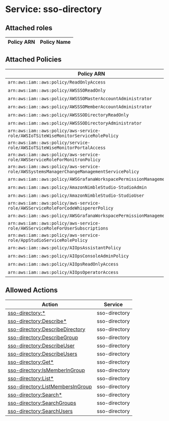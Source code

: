 # Service: sso-directory

## Attached roles

| Policy ARN | Policy Name |
|------------|-------------|
## Attached Policies

| Policy ARN | Policy Name |
|------------|-------------|
| `arn:aws:iam::aws:policy/ReadOnlyAccess` | [ReadOnlyAccess](../policies.md#readonlyaccess) |
| `arn:aws:iam::aws:policy/AWSSSOReadOnly` | [AWSSSOReadOnly](../policies.md#awsssoreadonly) |
| `arn:aws:iam::aws:policy/AWSSSOMasterAccountAdministrator` | [AWSSSOMasterAccountAdministrator](../policies.md#awsssomasteraccountadministrator) |
| `arn:aws:iam::aws:policy/AWSSSOMemberAccountAdministrator` | [AWSSSOMemberAccountAdministrator](../policies.md#awsssomemberaccountadministrator) |
| `arn:aws:iam::aws:policy/AWSSSODirectoryReadOnly` | [AWSSSODirectoryReadOnly](../policies.md#awsssodirectoryreadonly) |
| `arn:aws:iam::aws:policy/AWSSSODirectoryAdministrator` | [AWSSSODirectoryAdministrator](../policies.md#awsssodirectoryadministrator) |
| `arn:aws:iam::aws:policy/aws-service-role/AWSIoTSiteWiseMonitorServiceRolePolicy` | [AWSIoTSiteWiseMonitorServiceRolePolicy](../policies.md#awsiotsitewisemonitorservicerolepolicy) |
| `arn:aws:iam::aws:policy/service-role/AWSIoTSiteWiseMonitorPortalAccess` | [AWSIoTSiteWiseMonitorPortalAccess](../policies.md#awsiotsitewisemonitorportalaccess) |
| `arn:aws:iam::aws:policy/aws-service-role/AWSServiceRoleForMonitronPolicy` | [AWSServiceRoleForMonitronPolicy](../policies.md#awsserviceroleformonitronpolicy) |
| `arn:aws:iam::aws:policy/aws-service-role/AWSSystemsManagerChangeManagementServicePolicy` | [AWSSystemsManagerChangeManagementServicePolicy](../policies.md#awssystemsmanagerchangemanagementservicepolicy) |
| `arn:aws:iam::aws:policy/AWSGrafanaWorkspacePermissionManagement` | [AWSGrafanaWorkspacePermissionManagement](../policies.md#awsgrafanaworkspacepermissionmanagement) |
| `arn:aws:iam::aws:policy/AmazonNimbleStudio-StudioAdmin` | [AmazonNimbleStudio-StudioAdmin](../policies.md#amazonnimblestudio-studioadmin) |
| `arn:aws:iam::aws:policy/AmazonNimbleStudio-StudioUser` | [AmazonNimbleStudio-StudioUser](../policies.md#amazonnimblestudio-studiouser) |
| `arn:aws:iam::aws:policy/aws-service-role/AWSServiceRoleForCodeWhispererPolicy` | [AWSServiceRoleForCodeWhispererPolicy](../policies.md#awsserviceroleforcodewhispererpolicy) |
| `arn:aws:iam::aws:policy/AWSGrafanaWorkspacePermissionManagementV2` | [AWSGrafanaWorkspacePermissionManagementV2](../policies.md#awsgrafanaworkspacepermissionmanagementv2) |
| `arn:aws:iam::aws:policy/aws-service-role/AWSServiceRoleForUserSubscriptions` | [AWSServiceRoleForUserSubscriptions](../policies.md#awsserviceroleforusersubscriptions) |
| `arn:aws:iam::aws:policy/aws-service-role/AppStudioServiceRolePolicy` | [AppStudioServiceRolePolicy](../policies.md#appstudioservicerolepolicy) |
| `arn:aws:iam::aws:policy/AIOpsAssistantPolicy` | [AIOpsAssistantPolicy](../policies.md#aiopsassistantpolicy) |
| `arn:aws:iam::aws:policy/AIOpsConsoleAdminPolicy` | [AIOpsConsoleAdminPolicy](../policies.md#aiopsconsoleadminpolicy) |
| `arn:aws:iam::aws:policy/AIOpsReadOnlyAccess` | [AIOpsReadOnlyAccess](../policies.md#aiopsreadonlyaccess) |
| `arn:aws:iam::aws:policy/AIOpsOperatorAccess` | [AIOpsOperatorAccess](../policies.md#aiopsoperatoraccess) |

## Allowed Actions

| Action | Service |
|--------|---------|
| [sso-directory:*](../actions.md#sso-directory:all) | sso-directory |
| [sso-directory:Describe*](../actions.md#sso-directory:describeall) | sso-directory |
| [sso-directory:DescribeDirectory](../actions.md#sso-directory:describedirectory) | sso-directory |
| [sso-directory:DescribeGroup](../actions.md#sso-directory:describegroup) | sso-directory |
| [sso-directory:DescribeUser](../actions.md#sso-directory:describeuser) | sso-directory |
| [sso-directory:DescribeUsers](../actions.md#sso-directory:describeusers) | sso-directory |
| [sso-directory:Get*](../actions.md#sso-directory:getall) | sso-directory |
| [sso-directory:IsMemberInGroup](../actions.md#sso-directory:ismemberingroup) | sso-directory |
| [sso-directory:List*](../actions.md#sso-directory:listall) | sso-directory |
| [sso-directory:ListMembersInGroup](../actions.md#sso-directory:listmembersingroup) | sso-directory |
| [sso-directory:Search*](../actions.md#sso-directory:searchall) | sso-directory |
| [sso-directory:SearchGroups](../actions.md#sso-directory:searchgroups) | sso-directory |
| [sso-directory:SearchUsers](../actions.md#sso-directory:searchusers) | sso-directory |